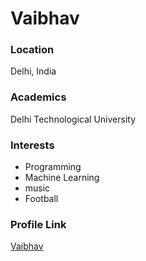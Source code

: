 # Vaibhav

### Location

Delhi, India

### Academics

Delhi Technological University

### Interests

- Programming
- Machine Learning
- music
- Football

### Profile Link

[Vaibhav](https://github.com/vaibhav-009)